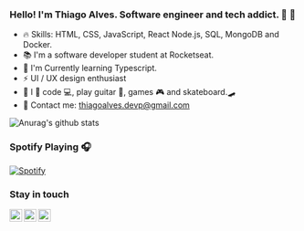 
### Hello! I'm Thiago Alves. Software engineer and tech addict. :purple_heart: 🚀 
       
 - :fire: Skills: HTML, CSS, JavaScript, React Node.js, SQL, MongoDB and Docker.  
 - 📚 I'm a software developer student at Rocketseat.      
 - 🌱 I'm Currently learning Typescript.    
 - ⚡ UI / UX design enthusiast
 - :boy: I :purple_heart: code :computer:, play guitar :guitar:, games :video_game: and skateboard.🛹
 - :email: Contact me: thiagoalves.devp@gmail.com
      
 
![Anurag's github stats](https://github-readme-stats.vercel.app/api?username=the-one-who-knoccks&show_icons=true&theme=cobalt)
 
### Spotify Playing 🎧
[![Spotify](https://now-playing-spotify.vercel.app/api/spotify)](https://open.spotify.com/user/thiagoalves.informatica)
 
  
### Stay in touch

  
[<img align="left" alt="thiagoalves89 | LinkedIn" width="22px" src="https://cdn.jsdelivr.net/npm/simple-icons@v3/icons/linkedin.svg" target="_blank" />][linkedin]
[<img align="left" alt="the.one.who.knoccks | Instagram" width="22px" src="https://cdn.jsdelivr.net/npm/simple-icons@v3/icons/instagram.svg" target="_blank" />][instagram]
[<img align="left" alt="the-one-who-knoccks | Twitter" width="22px" src="https://cdn.jsdelivr.net/npm/simple-icons@v3/icons/twitter.svg" />][twitter]







[instagram]: https://instagram.com/the.one.who.knoccks
[linkedin]: https://linkedin.com/in/thiagoalves89
[twitter]: https://twitter.com/knoccks

